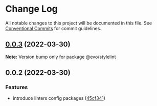 # Change Log

All notable changes to this project will be documented in this file.
See [Conventional Commits](https://conventionalcommits.org) for commit guidelines.

## [0.0.3](https://github.com/evotor/evo-frontend-linters/compare/@evo/stylelint@0.0.2...@evo/stylelint@0.0.3) (2022-03-30)

**Note:** Version bump only for package @evo/stylelint





## 0.0.2 (2022-03-30)


### Features

* introduce linters config packages ([45cf341](https://github.com/evotor/evo-frontend-linters/commit/45cf341cbe22ae1d79d781fbf133714a00f61cfd))
